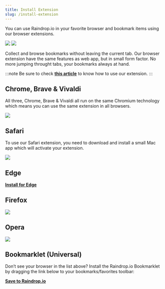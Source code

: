 ```yaml
---
title: Install Extension
slug: /install-extension
---
```

You can use Raindrop.io in your favorite browser and bookmark items using our browser extensions.

<div className='carousel'>

![](clipper.jpg)
![](mini_app.jpg)

</div>

Collect and browse bookmarks without leaving the current tab. Our browser extension have the same features as web app, but in small form factor.
No more jumping throught tabs, your bookmarks always at hand.

:::note
Be sure to check [**this article**](../../using/browser-extension/index.md) to know how to use our extension.
:::

## Chrome, Brave & Vivaldi
All three, Chrome, Brave & Vivaldi all run on the same Chromium technology which means you can use the same extension in all browsers.
<p><a href="https://raindrop.io/r/extension/chrome">
    <img src={require('./chrome.png').default} style={{maxHeight:50}} />
</a></p>

## Safari
To use our Safari extension, you need to download and install a small Mac app which will activate your extension.

[![](mac.svg)](https://raindrop.io/r/extension/safari)

## Edge
[**Install for Edge**](https://raindrop.io/r/extension/edge)


## Firefox
[![](firefox.png)](https://raindrop.io/r/extension/firefox)

## Opera
<p><a href="https://raindrop.io/r/extension/opera">
    <img src={require('./opera.png').default} style={{maxHeight:58}} />
</a></p>

## Bookmarklet (Universal)
Don’t see your browser in the list above? Install the Raindrop.io Bookmarklet by dragging the link below to your bookmarks/favorites toolbar:

<p>
    <a href='javascript:(function()%7Bvar rspW%3D450%2CrspH%3D600%2CrspL%3DparseInt((screen.width%2F2)-(rspW%2F2))%2CrspT%3DparseInt((screen.height%2F2)-(rspH%2F2))%3Bwindow.open("https%3A%2F%2Fapp.raindrop.io%2Fadd%3Flink%3D"%2BencodeURIComponent(window.location.href)%2B"%26title%3D"%2BencodeURIComponent(document.title)%2C"raindrop-save"%2C"width%3D"%2BrspW%2B"%2Cheight%3D"%2BrspH%2B"%2Cresizable%3Dyes%2Cscrollbars%3Dyes%2Cstatus%3Dfalse%2Clocation%3Dfalse%2Ctoolbar%3Dfalse%2Cleft%3D"%2BrspL%2B"%2Ctop%3D"%2BrspT)%7D)()'>
        <b>Save to Raindrop.io</b>
    </a>
</p>